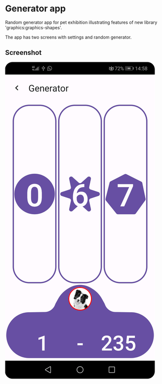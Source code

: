 # Generator app
Random generator app for pet exhibition illustrating features of new library 'graphics:graphics-shapes'.

The app has two screens with settings and random generator.

## Screenshot

<img src="screenshots/Generator.png"/>